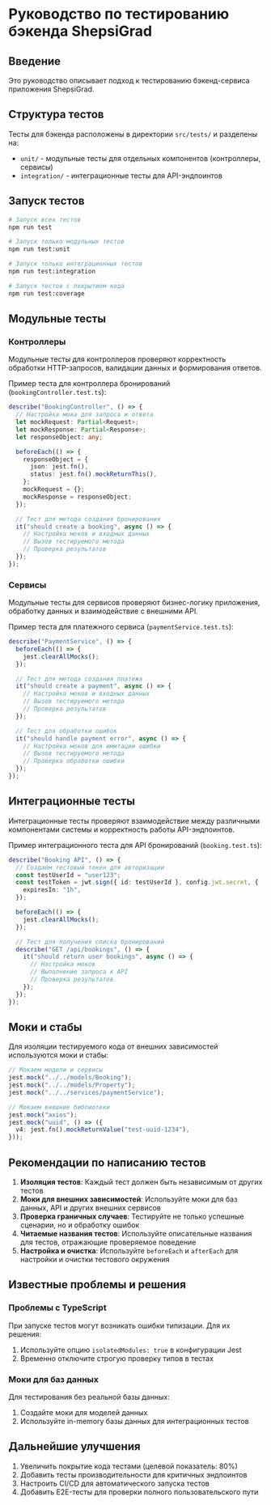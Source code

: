 # Руководство по тестированию бэкенда ShepsiGrad

## Введение

Это руководство описывает подход к тестированию бэкенд-сервиса приложения ShepsiGrad.

## Структура тестов

Тесты для бэкенда расположены в директории `src/tests/` и разделены на:

- `unit/` - модульные тесты для отдельных компонентов (контроллеры, сервисы)
- `integration/` - интеграционные тесты для API-эндпоинтов

## Запуск тестов

```bash
# Запуск всех тестов
npm run test

# Запуск только модульных тестов
npm run test:unit

# Запуск только интеграционных тестов
npm run test:integration

# Запуск тестов с покрытием кода
npm run test:coverage
```

## Модульные тесты

### Контроллеры

Модульные тесты для контроллеров проверяют корректность обработки HTTP-запросов, валидации данных и формирования ответов.

Пример теста для контроллера бронирований (`bookingController.test.ts`):

```typescript
describe("BookingController", () => {
  // Настройка мока для запроса и ответа
  let mockRequest: Partial<Request>;
  let mockResponse: Partial<Response>;
  let responseObject: any;

  beforeEach(() => {
    responseObject = {
      json: jest.fn(),
      status: jest.fn().mockReturnThis(),
    };
    mockRequest = {};
    mockResponse = responseObject;
  });

  // Тест для метода создания бронирования
  it("should create a booking", async () => {
    // Настройка моков и входных данных
    // Вызов тестируемого метода
    // Проверка результатов
  });
});
```

### Сервисы

Модульные тесты для сервисов проверяют бизнес-логику приложения, обработку данных и взаимодействие с внешними API.

Пример теста для платежного сервиса (`paymentService.test.ts`):

```typescript
describe("PaymentService", () => {
  beforeEach(() => {
    jest.clearAllMocks();
  });

  // Тест для метода создания платежа
  it("should create a payment", async () => {
    // Настройка моков и входных данных
    // Вызов тестируемого метода
    // Проверка результатов
  });

  // Тест для обработки ошибок
  it("should handle payment error", async () => {
    // Настройка моков для имитации ошибки
    // Вызов тестируемого метода
    // Проверка обработки ошибки
  });
});
```

## Интеграционные тесты

Интеграционные тесты проверяют взаимодействие между различными компонентами системы и корректность работы API-эндпоинтов.

Пример интеграционного теста для API бронирований (`booking.test.ts`):

```typescript
describe("Booking API", () => {
  // Создаем тестовый токен для авторизации
  const testUserId = "user123";
  const testToken = jwt.sign({ id: testUserId }, config.jwt.secret, {
    expiresIn: "1h",
  });

  beforeEach(() => {
    jest.clearAllMocks();
  });

  // Тест для получения списка бронирований
  describe("GET /api/bookings", () => {
    it("should return user bookings", async () => {
      // Настройка моков
      // Выполнение запроса к API
      // Проверка результатов
    });
  });
});
```

## Моки и стабы

Для изоляции тестируемого кода от внешних зависимостей используются моки и стабы:

```typescript
// Мокаем модели и сервисы
jest.mock("../../models/Booking");
jest.mock("../../models/Property");
jest.mock("../../services/paymentService");

// Мокаем внешние библиотеки
jest.mock("axios");
jest.mock("uuid", () => ({
  v4: jest.fn().mockReturnValue("test-uuid-1234"),
}));
```

## Рекомендации по написанию тестов

1. **Изоляция тестов**: Каждый тест должен быть независимым от других тестов
2. **Моки для внешних зависимостей**: Используйте моки для баз данных, API и других внешних сервисов
3. **Проверка граничных случаев**: Тестируйте не только успешные сценарии, но и обработку ошибок
4. **Читаемые названия тестов**: Используйте описательные названия для тестов, отражающие проверяемое поведение
5. **Настройка и очистка**: Используйте `beforeEach` и `afterEach` для настройки и очистки тестового окружения

## Известные проблемы и решения

### Проблемы с TypeScript

При запуске тестов могут возникать ошибки типизации. Для их решения:

1. Используйте опцию `isolatedModules: true` в конфигурации Jest
2. Временно отключите строгую проверку типов в тестах

### Моки для баз данных

Для тестирования без реальной базы данных:

1. Создайте моки для моделей данных
2. Используйте in-memory базы данных для интеграционных тестов

## Дальнейшие улучшения

1. Увеличить покрытие кода тестами (целевой показатель: 80%)
2. Добавить тесты производительности для критичных эндпоинтов
3. Настроить CI/CD для автоматического запуска тестов
4. Добавить E2E-тесты для проверки полного пользовательского пути
